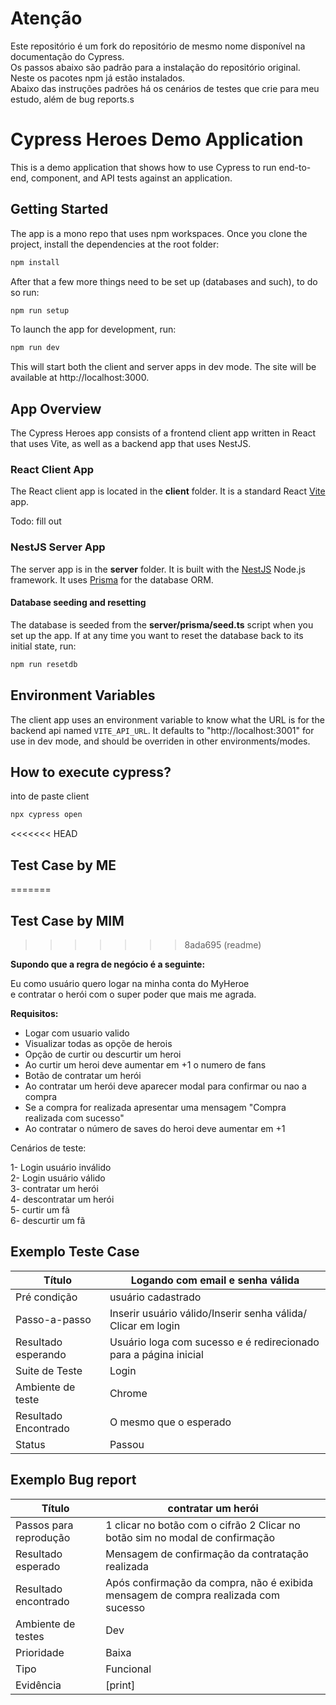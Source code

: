 # Atenção
Este repositório é um fork do repositório de mesmo nome disponível na documentação do Cypress.  
Os passos abaixo são padrão para a instalação do repositório original.  
Neste os pacotes npm já estão instalados.  
Abaixo das instruções padrões há os cenários de testes que crie para meu estudo, além de bug reports.s

# Cypress Heroes Demo Application

This is a demo application that shows how to use Cypress to run end-to-end,
component, and API tests against an application.

## Getting Started

The app is a mono repo that uses npm workspaces. Once you clone the project,
install the dependencies at the root folder:

```sh
npm install
```

After that a few more things need to be set up (databases and such), to do so run:

```sh
npm run setup
```


To launch the app for development, run:

```sh
npm run dev
```

This will start both the client and server apps in dev mode. The site will be
available at http://localhost:3000.

## App Overview

The Cypress Heroes app consists of a frontend client app written in React that
uses Vite, as well as a backend app that uses NestJS.

### React Client App

The React client app is located in the **client** folder. It is a standard React [Vite](https://vitejs.dev/) app.

Todo: fill out

### NestJS Server App

The server app is in the **server** folder. It is built with the [NestJS](https://nestjs.com/) Node.js framework. It uses [Prisma](https://www.prisma.io/) for the database ORM.

#### Database seeding and resetting

The database is seeded from the **server/prisma/seed.ts** script when you set up the app. If at any time you want to reset the database back to its initial state, run:

```sh
npm run resetdb
```

## Environment Variables

The client app uses an environment variable to know what the URL is for the
backend api named `VITE_API_URL`. It defaults to "http://localhost:3001" for use
in dev mode, and should be overriden in other environments/modes.

## How to execute cypress?

into de paste client 

```sh
npx cypress open
```

<<<<<<< HEAD
## Test Case by ME
=======
## Test Case by MIM
>>>>>>> 8ada695 (readme)

**Supondo que a regra de negócio é a seguinte:**

Eu como usuário quero logar na minha conta do MyHeroe  
e contratar o herói com o super poder que 
mais me agrada.

**Requisitos:**  
* Logar com usuario valido  
* Visualizar todas as opçõe de herois  
* Opção de curtir ou descurtir um heroi  
* Ao curtir um heroi deve aumentar em +1 o numero de fans
* Botão de contratar um herói  
* Ao contratar um herói deve aparecer modal para confirmar ou nao a compra
* Se a compra for realizada apresentar uma mensagem "Compra realizada com sucesso"  
* Ao contratar o número de saves do heroi deve aumentar em +1

Cenários de teste:

1- Login usuário inválido  
2- Login usuário válido   
3- contratar um herói  
4- descontratar um herói  
5- curtir um fã  
6- descurtir um fã  

## Exemplo Teste Case

|    Título   | Logando com email e senha válida|  
|-------------|---------------------------------|
|Pré condição | usuário cadastrado|
|Passo-a-passo| Inserir usuário válido/Inserir senha válida/ Clicar em login|  
|Resultado esperando| Usuário loga com sucesso e é redirecionado para a página inicial|  
|Suite de Teste| Login |  
|Ambiente de teste| Chrome|
|Resultado Encontrado| O mesmo que o esperado|
|Status| Passou|



## Exemplo Bug report 

|Título|contratar um herói|
|------|------------------|
|Passos para reprodução| 1 clicar no botão com o cifrão 2 Clicar no botão sim no modal de confirmação 
|Resultado esperado| Mensagem de confirmação da contratação realizada|
|Resultado encontrado| Após confirmação da compra, não é exibida mensagem de compra realizada com sucesso|
|Ambiente de testes| Dev|
|Prioridade|Baixa|
|Tipo |Funcional|
|Evidência|[print]|
